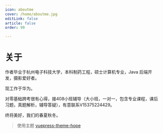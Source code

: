```yaml
---
icon: aboutme
cover: /home/aboutme.jpg
editLink: false
article: false
order: 99

---
```


# 关于

作者毕业于杭州电子科技大学，本科制药工程，硕士计算机专业，Java 后端开发，摄影爱好者。

现工作于华为。

对零基础跨考很有心得，接408小班辅导（大小班，一对一，包含专业课程，课后习题，真题解析，辅导答疑），有意联系V15375224429。

终将美好，我们的春夏秋冬。

> 使用主题 [vuepress-theme-hope](https://github.com/vuepress-theme-hope/vuepress-theme-hope)
